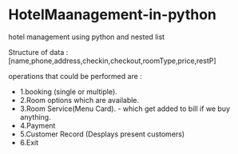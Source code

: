 # HotelMaanagement-in-python
hotel management using python and nested list

Structure of data : [name,phone,address,checkin,checkout,roomType,price,restP] 

operations that could be performed are :
  -  1.booking (single or multiple).
  -  2.Room options which are available.
  -  3.Room Service(Menu Card).  - which get added to bill if we buy anything.
  -  4.Payment
  -  5.Customer Record (Desplays present customers)
  -  6.Exit
